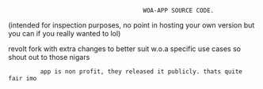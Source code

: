                                           WOA-APP SOURCE CODE.

(intended for inspection purposes, no point in hosting your own version but you can if you really wanted to lol)


revolt fork with extra changes to better suit w.o.a specific use cases so shout out to those nigars

             app is non profit, they released it publicly. thats quite fair imo 
